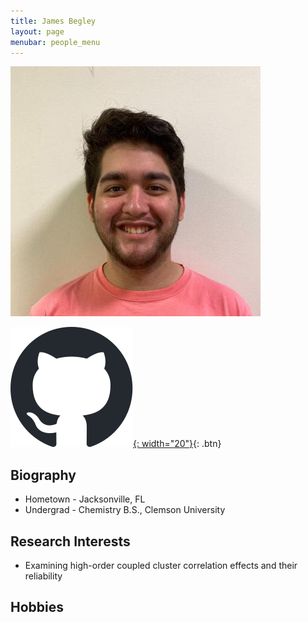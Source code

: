 ```yaml
---
title: James Begley 
layout: page
menubar: people_menu
---
```


![jamesbegley](/img/people/jamesbegley.jpg)

[![GitHub](/img/icons/github.svg){: width="20"}](https://github.com/james-begley){: .btn} &nbsp;

## Biography
- Hometown - Jacksonville, FL
- Undergrad - Chemistry B.S., Clemson University

## Research Interests
- Examining high-order coupled cluster correlation effects and their reliability

## Hobbies

